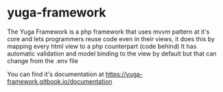 # yuga-framework
The Yuga Framework is a php framework that uses mvvm pattern at it's core and lets programmers reuse code even in their views, it does this by mapping every html view to a php counterpart (code behind)
It has automatic validation and model binding to the view by default but that can change from the .env file

You can find it's documentation at https://yuga-framework.gitbook.io/documentation
